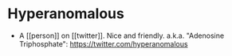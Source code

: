# Hyperanomalous
- A [[person]] on [[twitter]]. Nice and friendly. a.k.a. "Adenosine Triphosphate": https://twitter.com/hyperanomalous
